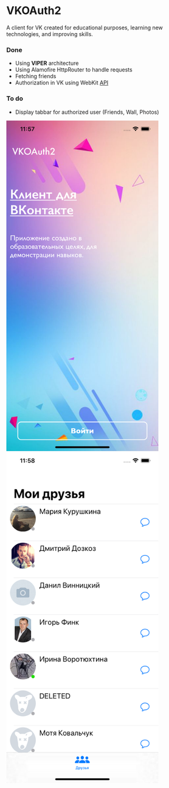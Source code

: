 # VKOAuth2

A client for VK created for educational purposes, learning new technologies, and improving skills.

### Done
* Using **VIPER** architecture
* Using Alamofire HttpRouter to handle requests
* Fetching friends
* Authorization in VK using WebKit [API](https://vk.com/dev/implicit_flow_group)

### To do
* Display tabbar for authorized user (Friends, Wall, Photos)

<img src="img/Simulator Screen Shot - iPhone 11 Pro Max - 2020-09-24 at 11.57.58.png" width="400" />
<img src="img/Simulator Screen Shot - iPhone 11 Pro Max - 2020-09-24 at 11.58.22.png" width="400" />
